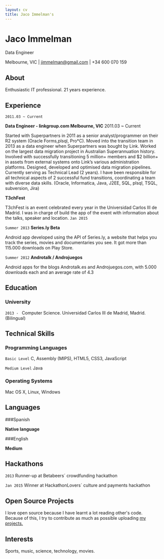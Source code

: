 ```yaml
---
layout: cv
title: Jaco Immelman's
---
```

# Jaco Immelman
Data Engineer

<div id="webaddress"> Melbourne, VIC | 
<a target="_blank" href="mailto:jimmelman@gmail.com"><i class="fa fa-envelope-o fa-2x"></i> jimmelman@gmail.com</a> |  <i class="fa fa-mobile fa-2x"></i> +34 600 070 159 
</div>


## About 

Enthusiastic IT professional. 21 years experience.

## Experience

`2011.03 ~ Current`

__Data Engineer - linkgroup.com Melbourne, VIC__ 2011.03 ~ Current

Started with Superpartners in 2011 as a senior analyst/programmer on their R2 system (Oracle Forms,plsql, Pro*C). Moved into the transition team in 2013 as a data engineer when Superpartners was bought by Link. Worked on the largest data migration project in Australian Superannuation history. Involved with successfully transitioning 5 million+ members and $2 billion+ in assets from external systems onto Link’s various administration platforms. Designed, developed and optimised data migration pipelines. Currently serving as Technical Lead (2 years). I have been responsible for all technical aspects of 2 successful fund transitions, coordinating a team with diverse data skills. (Oracle, Informatica, Java, J2EE, SQL, plsql, TSQL, subversion, Jira)


__T3chFest__

T3chFest is an event celebrated every year in the Universidad Carlos III de Madrid. I was in charge of build the app of the event with information about the talks, speaker and location.
`Jan 2015`


`Summer 2013`
__Series.ly Beta__

Android app developed using the API of Series.ly, a website that helps you track the series, movies and documentaries you see. It got more than 115.000 downloads on Play Store.

`Summer 2012`
__Androtalk / Androjuegos__

Android apps for the blogs Androtalk.es and Androjuegos.com, with 5.000 downloads each and an average rate of 4.3

## Education

### University

`2013 - `
Computer Science. Universidad Carlos III de Madrid, Madrid. (Bilingual)

## Technical Skills

### Programming Languages

`Basic Level`
C, Assembly (MIPS), HTML5, CSS3, JavaScript

`Medium Level`
Java

### Operating Systems

Mac OS X, Linux, Windows

## Languages

###Spanish

__Native language__

###English

__Medium__

## Hackathons

`2013`
Runner-up at Betabeers´ crowdfunding hackathon

`Jan 2015`
Winner at HackathonLovers´ culture and payments hackathon

## Open Source Projects

I love open source because I have learnt a lot reading other's code. Because of this, I try to contribute as much as possible uploading [my projects.](https://github.com/Alexrs95/)

## Interests

Sports, music, science, technology, movies.



<!-- ### Footer

Last updated: Sep 2015 -->


